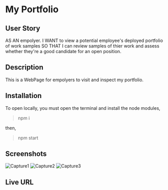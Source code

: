 # My Portfolio

## User Story
AS AN empolyer. I WANT to view a potential employee's deployed portfolio of work samples 
SO THAT I can review samples of thier work and assess whether they're a good candidate for an open position.

## Description
This is a WebPage for empolyers to visit and inspect my portfolio. 

## Installation 

To open locally, you must open the terminal and install the node modules,

>npm i

then,

>npm start

## Screenshots
![Capture1](https://user-images.githubusercontent.com/109838413/217784098-090b12f1-70a6-4a70-99e0-32ca42655c7f.PNG)
![Capture2](https://user-images.githubusercontent.com/109838413/217784136-91baacbe-f598-4c52-a4a3-1d00e1e0f308.PNG)
![Capture3](https://user-images.githubusercontent.com/109838413/217784147-2943cece-f5ef-4c9c-a541-6331e86d81b1.PNG)


## Live URL
